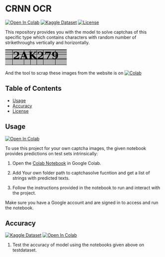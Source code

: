 # CRNN OCR 
[![Open In Colab](https://colab.research.google.com/assets/colab-badge.svg)](https://colab.research.google.com/drive/1Fa_WgMyz9ZrWhPtcJ1DGR5GiQuix_1wM?usp=sharing)
[![Kaggle Dataset](https://img.shields.io/badge/Kaggle-Dataset-blue.svg)](https://www.kaggle.com/datasets/sandeep1507/captchaimgdata)
[![License](https://img.shields.io/badge/license-MIT-blue.svg)](https://opensource.org/licenses/MIT)

This repository provides you with the model to solve captchas of this specific type which contains characters with random number of strikethroughs vertically and horizontally.

![Image Alt Text](Data/testset/2AK279.jpeg)

And the tool to scrap these images from the website is on [![Colab](https://colab.research.google.com/assets/colab-badge.svg)](https://colab.research.google.com/drive/1cjwTIkQuU0ZUtSY8QKtg69gHR5PLnKLm?usp=sharing)


## Table of Contents

- [Usage](#usage)
- [Accuracy](#Accuracy)
- [License](#license)


## Usage
[![Open In Colab](https://colab.research.google.com/assets/colab-badge.svg)](https://colab.research.google.com/drive/1mafV7t0o0mPMyH1rObs60o3DNy8KDsUs?usp=sharing)

To use this project for your own captcha images, the given notebook provides predictions on test sets intrinsically:

1. Open the [Colab Notebook](https://colab.research.google.com/drive/1mafV7t0o0mPMyH1rObs60o3DNy8KDsUs?usp=sharing) in Google Colab.

2. Add Your own folder path to captchasolve fucntion and get a list of strings with predicted texts.

3. Follow the instructions provided in the notebook to run and interact with the project.

Make sure you have a Google account and are signed in to access and run the notebook.


## Accuracy

[![Kaggle Dataset](https://img.shields.io/badge/Kaggle-Dataset-blue.svg)](https://www.kaggle.com/code/sandeep1507/testing-model-accuracy)
[![Open In Colab](https://colab.research.google.com/assets/colab-badge.svg)](https://colab.research.google.com/drive/1mafV7t0o0mPMyH1rObs60o3DNy8KDsUs?usp=sharing)

1. Test the accuracy of model using the notebooks given above on testdataset.

